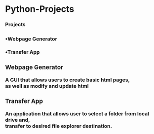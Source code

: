 <h1>Python-Projects</h1>


<h3>Projects<b><h3>
  <p><h4>&#8226;Webpage Generator</h4></p>
  <p><h4>&#8226;Transfer App</h4></p>
  
  
<h3>Webpage Generator</h3>
  <p>A GUI that allows users to create basic html pages,<br>
    as well as modify and update html<p>
  
  
<h3>Transfer App</h3>
  <p>An application that allows user to select a folder from local drive and,<br>
    transfer to desired file explorer destination.
